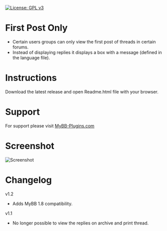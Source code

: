 [![License: GPL v3](https://img.shields.io/badge/License-GPLv3-blue.svg)](https://www.gnu.org/licenses/gpl-3.0)

# First Post Only
 * Certain users groups can only view the first post of threads in certain forums.
 * Instead of displaying replies it displays a box with a message (defined in the language file).

# Instructions

Download the latest release and open Readme.html file with your browser.

# Support
For support please visit [MyBB-Plugins.com](http://forums.mybb-plugins.com/ "MyBB-Plugins.com")

# Screenshot

![Screenshot](/Screenshots/screenshot.png)

# Changelog

v1.2
* Adds MyBB 1.8 compatibility.

v1.1
* No longer possible to view the replies on archive and print thread.
